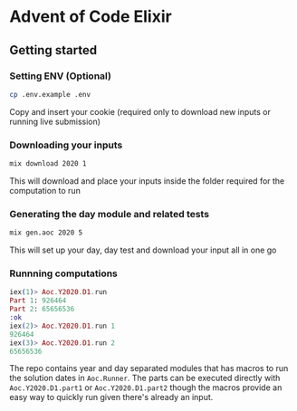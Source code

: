 # Advent of Code Elixir

## Getting started

### Setting ENV (Optional)

```bash
cp .env.example .env
```

Copy and insert your cookie (required only to download new inputs or running live submission)

### Downloading your inputs

```bash
mix download 2020 1
```

This will download and place your inputs inside the folder required for the computation to run

### Generating the day module and related tests

```bash
mix gen.aoc 2020 5
```

This will set up your day, day test and download your input all in one go

### Runnning computations

```elixir
iex(1)> Aoc.Y2020.D1.run
Part 1: 926464
Part 2: 65656536
:ok
iex(2)> Aoc.Y2020.D1.run 1
926464
iex(3)> Aoc.Y2020.D1.run 2
65656536
```

The repo contains year and day separated modules that has macros to run the solution
dates in `Aoc.Runner`. The parts can be executed directly with `Aoc.Y2020.D1.part1`
or `Aoc.Y2020.D1.part2` though the macros provide an easy way to quickly run given there's
already an input.
